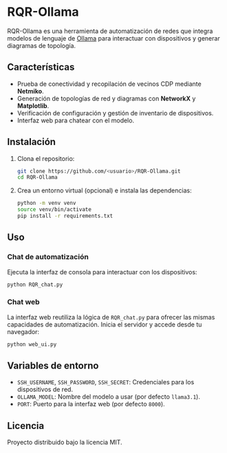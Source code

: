 # RQR-Ollama

RQR-Ollama es una herramienta de automatización de redes que integra modelos de lenguaje de [Ollama](https://ollama.com/) para interactuar con dispositivos y generar diagramas de topología.

## Características
- Prueba de conectividad y recopilación de vecinos CDP mediante **Netmiko**.
- Generación de topologías de red y diagramas con **NetworkX** y **Matplotlib**.
- Verificación de configuración y gestión de inventario de dispositivos.
- Interfaz web para chatear con el modelo.

## Instalación
1. Clona el repositorio:
   ```bash
   git clone https://github.com/<usuario>/RQR-Ollama.git
   cd RQR-Ollama
   ```
2. Crea un entorno virtual (opcional) e instala las dependencias:
   ```bash
   python -m venv venv
   source venv/bin/activate
   pip install -r requirements.txt
   ```

## Uso
### Chat de automatización
Ejecuta la interfaz de consola para interactuar con los dispositivos:
```bash
python RQR_chat.py
```

### Chat web
La interfaz web reutiliza la lógica de `RQR_chat.py` para ofrecer las mismas capacidades de automatización.
Inicia el servidor y accede desde tu navegador:
```bash
python web_ui.py
```

## Variables de entorno
- `SSH_USERNAME`, `SSH_PASSWORD`, `SSH_SECRET`: Credenciales para los dispositivos de red.
- `OLLAMA_MODEL`: Nombre del modelo a usar (por defecto `llama3.1`).
- `PORT`: Puerto para la interfaz web (por defecto `8000`).

## Licencia
Proyecto distribuido bajo la licencia MIT.
